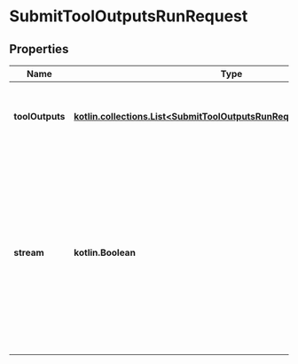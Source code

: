 
# SubmitToolOutputsRunRequest

## Properties
Name | Type | Description | Notes
------------ | ------------- | ------------- | -------------
**toolOutputs** | [**kotlin.collections.List&lt;SubmitToolOutputsRunRequestToolOutputsInner&gt;**](SubmitToolOutputsRunRequestToolOutputsInner.md) | A list of tools for which the outputs are being submitted. | 
**stream** | **kotlin.Boolean** | If &#x60;true&#x60;, returns a stream of events that happen during the Run as server-sent events, terminating when the Run enters a terminal state with a &#x60;data: [DONE]&#x60; message.  |  [optional]



